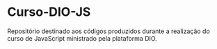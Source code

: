 # Curso-DIO-JS
Repositório destinado aos códigos produzidos durante a realização do curso de JavaScript ministrado pela plataforma DIO.
